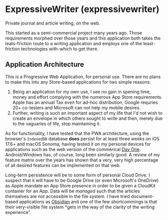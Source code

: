 # ExpressiveWriter (expressivewriter)

Private journal and article writing, on the web.

This started as a semi-commercial project many years ago. Those requirements morphed over those years and this application both takes the leats-friction route to a writing application and
employs one of the least-friction technologies with-which to get there.

## Application Architecture
This is a Progressive Web Application, for personal use. There are no plans to make this into any Store-based applications for two simple reasons:
1. Being an application for my own use, I see no gain in spening time, money and effort complying with the numerous App Store requirements. Apple has an annual Tax even for ad-hoc distribution, Google requries 20+ co-testers and Microsoft can not help my mobile desires.
2. Further, writing is such an important aspect of my life that I'd not wish to create an envelope in which others sought to write and then, merely due to the vaguaries of life, stop maintaining it.

As for functionality, I have tested that the PWA architecture, using the browser's `IndexedDB` database **does** persist for at least three weeks on iOS 17.6+ and macOS Sonoma; having tested it on my personal devices for applications such as the web version of the commerical [Day One](https://dayoneapp.com/web/). Android/Windows has, of course, long been similarly good. A review of my feature matrix over the years has shown that a very, very high percentage of all desired features can be implemented on that web.

Long-term persistence will be to some form of personal Cloud Drive. I suspect that it will have to be Google Drive (or even Microsoft's OneDrive) as Apple mandate an App Store presence in order to be given a CloudKit container for an App. Data will be *managed* such that the articles themselves are not accessible in the file system. I have tried document-based applications as [Obsidian](https://obsidian.md/) and one of the few shortcommings is that their very-visible file system *gets in the way of the clarity of the writing experience".



